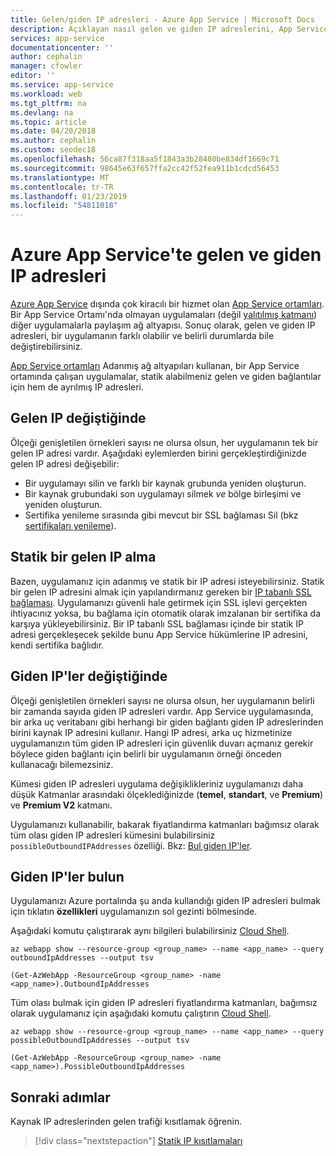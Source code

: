 ```yaml
---
title: Gelen/giden IP adresleri - Azure App Service | Microsoft Docs
description: Açıklayan nasıl gelen ve giden IP adreslerini, App Service ve bunları uygulamanız için bilgi bulmak kullanılır.
services: app-service
documentationcenter: ''
author: cephalin
manager: cfowler
editor: ''
ms.service: app-service
ms.workload: web
ms.tgt_pltfrm: na
ms.devlang: na
ms.topic: article
ms.date: 04/20/2018
ms.author: cephalin
ms.custom: seodec18
ms.openlocfilehash: 56ca87f318aa5f1843a3b28480be834df1669c71
ms.sourcegitcommit: 98645e63f657ffa2cc42f52fea911b1cdcd56453
ms.translationtype: MT
ms.contentlocale: tr-TR
ms.lasthandoff: 01/23/2019
ms.locfileid: "54811018"
---
```

# <a name="inbound-and-outbound-ip-addresses-in-azure-app-service"></a>Azure App Service'te gelen ve giden IP adresleri

[Azure App Service](overview.md) dışında çok kiracılı bir hizmet olan [App Service ortamları](environment/intro.md). Bir App Service Ortamı'nda olmayan uygulamaları (değil [yalıtılmış katmanı](https://azure.microsoft.com/pricing/details/app-service/)) diğer uygulamalarla paylaşım ağ altyapısı. Sonuç olarak, gelen ve giden IP adresleri, bir uygulamanın farklı olabilir ve belirli durumlarda bile değiştirebilirsiniz. 

[App Service ortamları](environment/intro.md) Adanmış ağ altyapıları kullanan, bir App Service ortamında çalışan uygulamalar, statik alabilmeniz gelen ve giden bağlantılar için hem de ayrılmış IP adresleri.

## <a name="when-inbound-ip-changes"></a>Gelen IP değiştiğinde

Ölçeği genişletilen örnekleri sayısı ne olursa olsun, her uygulamanın tek bir gelen IP adresi vardır. Aşağıdaki eylemlerden birini gerçekleştirdiğinizde gelen IP adresi değişebilir:

- Bir uygulamayı silin ve farklı bir kaynak grubunda yeniden oluşturun.
- Bir kaynak grubundaki son uygulamayı silmek _ve_ bölge birleşimi ve yeniden oluşturun.
- Sertifika yenileme sırasında gibi mevcut bir SSL bağlaması Sil (bkz [sertifikaları yenileme](app-service-web-tutorial-custom-ssl.md#renew-certificates)).

## <a name="get-static-inbound-ip"></a>Statik bir gelen IP alma

Bazen, uygulamanız için adanmış ve statik bir IP adresi isteyebilirsiniz. Statik bir gelen IP adresini almak için yapılandırmanız gereken bir [IP tabanlı SSL bağlaması](app-service-web-tutorial-custom-ssl.md#bind-your-ssl-certificate). Uygulamanızı güvenli hale getirmek için SSL işlevi gerçekten ihtiyacınız yoksa, bu bağlama için otomatik olarak imzalanan bir sertifika da karşıya yükleyebilirsiniz. Bir IP tabanlı SSL bağlaması içinde bir statik IP adresi gerçekleşecek şekilde bunu App Service hükümlerine IP adresini, kendi sertifika bağlıdır. 

## <a name="when-outbound-ips-change"></a>Giden IP'ler değiştiğinde

Ölçeği genişletilen örnekleri sayısı ne olursa olsun, her uygulamanın belirli bir zamanda sayıda giden IP adresleri vardır. App Service uygulamasında, bir arka uç veritabanı gibi herhangi bir giden bağlantı giden IP adreslerinden birini kaynak IP adresini kullanır. Hangi IP adresi, arka uç hizmetinize uygulamanızın tüm giden IP adresleri için güvenlik duvarı açmanız gerekir böylece giden bağlantı için belirli bir uygulamanın örneği önceden kullanacağı bilemezsiniz.

Kümesi giden IP adresleri uygulama değişiklikleriniz uygulamanızı daha düşük Katmanlar arasındaki ölçeklediğinizde (**temel**, **standart**, ve **Premium**) ve  **Premium V2** katmanı.

Uygulamanızı kullanabilir, bakarak fiyatlandırma katmanları bağımsız olarak tüm olası giden IP adresleri kümesini bulabilirsiniz `possibleOutboundIPAddresses` özelliği. Bkz: [Bul giden IP'ler](#find-outbound-ips).

## <a name="find-outbound-ips"></a>Giden IP'ler bulun

Uygulamanızı Azure portalında şu anda kullandığı giden IP adresleri bulmak için tıklatın **özellikleri** uygulamanızın sol gezinti bölmesinde. 

Aşağıdaki komutu çalıştırarak aynı bilgileri bulabilirsiniz [Cloud Shell](../cloud-shell/quickstart.md).

```azurecli-interactive
az webapp show --resource-group <group_name> --name <app_name> --query outboundIpAddresses --output tsv
```

```azurepowershell
(Get-AzWebApp -ResourceGroup <group_name> -name <app_name>).OutboundIpAddresses
```

Tüm olası bulmak için giden IP adresleri fiyatlandırma katmanları, bağımsız olarak uygulamanız için aşağıdaki komutu çalıştırın [Cloud Shell](../cloud-shell/quickstart.md).

```azurecli-interactive
az webapp show --resource-group <group_name> --name <app_name> --query possibleOutboundIpAddresses --output tsv
```

```azurepowershell
(Get-AzWebApp -ResourceGroup <group_name> -name <app_name>).PossibleOutboundIpAddresses
```

## <a name="next-steps"></a>Sonraki adımlar

Kaynak IP adreslerinden gelen trafiği kısıtlamak öğrenin.

> [!div class="nextstepaction"]
> [Statik IP kısıtlamaları](app-service-ip-restrictions.md)
